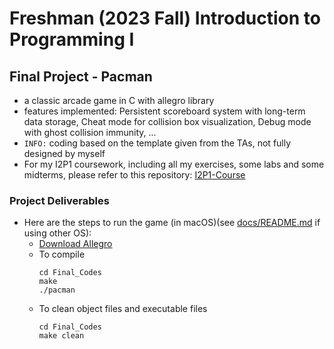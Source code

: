 # Freshman (2023 Fall) Introduction to Programming I
## Final Project - Pacman
- a classic arcade game in C with allegro library
- features implemented: Persistent scoreboard system with long-term data storage, Cheat mode for collision box visualization, Debug mode with ghost collision immunity, ...
- `INFO:` coding based on the template given from the TAs, not fully designed by myself
- For my I2P1 coursework, including all my exercises, some labs and some midterms, please refer to this repository: [I2P1-Course](https://github.com/rogerfan48/I2P1-Course)

### Project Deliverables
- Here are the steps to run the game (in macOS)(see [docs/README.md](https://github.com/rogerfan48/Project-Fresh1-I2P1-Pacman/blob/main/docs/README.md) if using other OS):
  - [Download Allegro](https://github.com/liballeg/allegro_wiki/wiki/Quickstart)
  - To compile
    ```shell
    cd Final_Codes
    make
    ./pacman
    ```
  - To clean object files and executable files
    ```shell
    cd Final_Codes
    make clean
    ```
